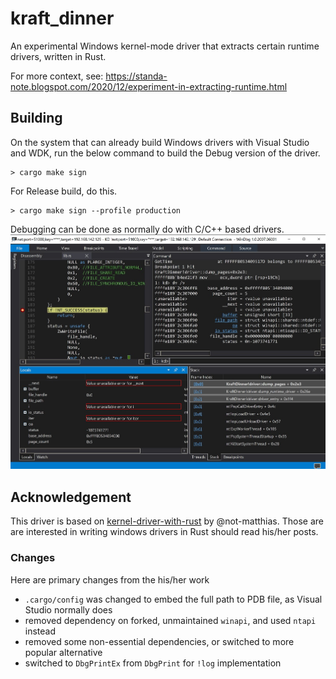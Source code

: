 # kraft_dinner
An experimental Windows kernel-mode driver that extracts certain runtime drivers, written in Rust.

For more context, see: https://standa-note.blogspot.com/2020/12/experiment-in-extracting-runtime.html

## Building

On the system that can already build Windows drivers with Visual Studio and WDK,
run the below command to build the Debug version of the driver.
```
> cargo make sign
```

For Release build, do this.
```
> cargo make sign --profile production
```

Debugging can be done as normally do with C/C++ based drivers.
![windbg.jpg](../windbg.jpg)

## Acknowledgement

This driver is based on [kernel-driver-with-rust](https://github.com/not-matthias/kernel-driver-with-rust) by @not-matthias. Those are are interested in writing windows drivers in Rust should read his/her posts.

### Changes

Here are primary changes from the his/her work
- `.cargo/config` was changed to embed the full path to PDB file, as Visual Studio normally does
- removed dependency on forked, unmaintained `winapi`, and used `ntapi` instead
- removed some non-essential dependencies, or switched to more popular alternative
- switched to `DbgPrintEx` from `DbgPrint` for `!log` implementation
